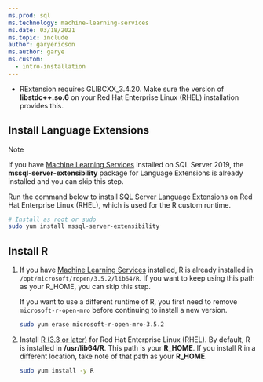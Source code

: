 ```yaml
---
ms.prod: sql
ms.technology: machine-learning-services
ms.date: 03/18/2021
ms.topic: include
author: garyericson
ms.author: garye
ms.custom:
  - intro-installation
---
```

+ RExtension requires GLIBCXX_3.4.20. Make sure the version of **libstdc++.so.6** on your Red Hat Enterprise Linux (RHEL) installation provides this.

## Install Language Extensions

> [!NOTE]
> If you have [Machine Learning Services](../../sql-server-machine-learning-services.md) installed on SQL Server 2019, the **mssql-server-extensibility** package for Language Extensions is already installed and you can skip this step.

Run the command below to install [SQL Server Language Extensions](../../../language-extensions/language-extensions-overview.md) on Red Hat Enterprise Linux (RHEL), which is used for the R custom runtime.

```bash
# Install as root or sudo
sudo yum install mssql-server-extensibility
```

## Install R

1. If you have [Machine Learning Services](../../sql-server-machine-learning-services.md) installed, R is already installed in `/opt/microsoft/ropen/3.5.2/lib64/R`. If you want to keep using this path as your R_HOME, you can skip this step.

    If you want to use a different runtime of R, you first need to remove `microsoft-r-open-mro` before continuing to install a new version.

    ```bash
    sudo yum erase microsoft-r-open-mro-3.5.2
    ```

1. Install [R (3.3 or later)](https://www.r-project.org/) for Red Hat Enterprise Linux (RHEL). By default, R is installed in **/usr/lib64/R**. This path is your **R_HOME**. If you install R in a different location, take note of that path as your **R_HOME**.

    ```bash
    sudo yum install -y R
    ```
